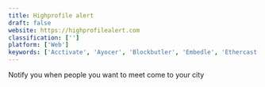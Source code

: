 ```yaml
---
title: Highprofile alert
draft: false 
website: https://highprofilealert.com
classification: ['']
platform: ['Web']
keywords: ['Acctivate', 'Ayocer', 'Blockbutler', 'Embedle', 'Ethercast', 'Ethereum Price', 'Ethereum Syllabus', 'Feedly', 'FriendsTonight', 'Grouper', 'Litecoin', 'Microsoft News', 'Opportunity Feed', 'Orbit', 'Palaround', 'Pragma', 'PushBots', 'Sip by Product Hunt', 'Thaw', 'WTF is Ethereum?']
---
```

Notify you when people you want to meet come to your city
